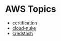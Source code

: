 # AWS Topics

* [certification](certification.html)
* [cloud-nuke](cloud-nuke.html)
* [credstash](credstash.html)
